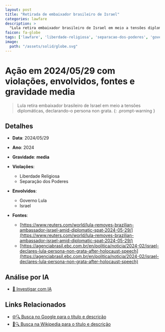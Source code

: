 ```yaml
---
layout: post
title: "Retirada de embaixador brasileiro de Israel"
categories: lawfare
description: > 
  "Lula retira embaixador brasileiro de Israel em meio a tensões diplomáticas, declarando-o persona non grata."
faicon: fa-globe
tags: ['lawfare', 'liberdade-religiosa', 'separacao-dos-poderes', 'governo-lula', 'israel', 'gravidade-media', 'diplomacia', 'israel', 'lula']
image:
  path: "/assets/solid/globe.svg"
---
```


# Ação em 2024/05/29 com violações, envolvidos, fontes e gravidade media

> Lula retira embaixador brasileiro de Israel em meio a tensões diplomáticas, declarando-o persona non grata.
{: .prompt-warning }

## Detalhes
- **Data**: 2024/05/29
- **Ano**: 2024
- **Gravidade**: **media** <i class="fas fa-globe"></i>

- **Violações**:
  - Liberdade Religiosa
  - Separação dos Poderes
- **Envolvidos**:
  - Governo Lula
  - Israel
- **Fontes**:
  - [https://www.reuters.com/world/lula-removes-brazilian-ambassador-israel-amid-diplomatic-spat-2024-05-29/](https://www.reuters.com/world/lula-removes-brazilian-ambassador-israel-amid-diplomatic-spat-2024-05-29/)
  - [https://agenciabrasil.ebc.com.br/en/politica/noticia/2024-02/israel-declares-lula-persona-non-grata-after-holocaust-speech](https://agenciabrasil.ebc.com.br/en/politica/noticia/2024-02/israel-declares-lula-persona-non-grata-after-holocaust-speech)

## Análise por IA
- [🤖 Investigar com IA](https://www.perplexity.ai/search?q=%20Retirada%20de%20embaixador%20brasileiro%20de%20Israel%20Lula%20retira%20embaixador%20brasileiro%20de%20Israel%20em%20meio%20a%20tens%C3%B5es%20diplom%C3%A1ticas%2C%20declarando-o%20persona%20non%20grata.%20Liberdade%20Religiosa%20Separa%C3%A7%C3%A3o%20dos%20Poderes%202024%20gravidade%20media)

## Links Relacionados
- [🌐🔍 Busca no Google para o título e descrição](https://www.google.com/search?q=%20Retirada%20de%20embaixador%20brasileiro%20de%20Israel%20Lula%20retira%20embaixador%20brasileiro%20de%20Israel%20em%20meio%20a%20tens%C3%B5es%20diplom%C3%A1ticas%2C%20declarando-o%20persona%20non%20grata.%20Liberdade%20Religiosa%20Separa%C3%A7%C3%A3o%20dos%20Poderes%202024%20gravidade%20media)
- [📖🔍 Busca na Wikipedia para o título e descrição](https://pt.wikipedia.org/w/index.php?search=%20Retirada%20de%20embaixador%20brasileiro%20de%20Israel%20Lula%20retira%20embaixador%20brasileiro%20de%20Israel%20em%20meio%20a%20tens%C3%B5es%20diplom%C3%A1ticas%2C%20declarando-o%20persona%20non%20grata.%20Liberdade%20Religiosa%20Separa%C3%A7%C3%A3o%20dos%20Poderes%202024%20gravidade%20media)

